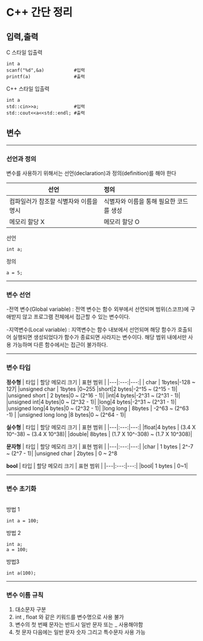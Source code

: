 # C++ 간단 정리 

## 입력,출력 
C 스타일 입출력 

    int a
    scanf("%d",&a)           #입력
    printf(a)                #출력

C++ 스타일 입출력

    int a  
    std::cin>>a;             #입력
    std::cout<<a<<std::endl; #출력

## 변수 
--------
### 선언과 정의


변수를 사용하기 위해서는 선언(declaration)과 정의(definition)를 해야 한다

|선언 | 정의 |
|---|:---|
|컴파일러가 참조할 식별자와 이름을 명시  |식별자와 이름을 통해 필요한 코드를 생성 |
|메모리 할당 X | 메모리 할당 O|

선언

    int a;
정의

    a = 5;

--------

 ### 변수 선언
-전역 변수(Global variable) : 전역 변수는 함수 외부에서 선언되며 범위(스코프)에 구애받지 않고 프로그램 전체에서 접근할 수 있는 변수이다.

-지역변수(Local variable) : 지역변수는 함수 내보에서 선언되며 해당 함수가 호출되어 실행되면 생성되었다가 함수가 종료되면 사라지는 변수이다. 해당 범위 내에서만 사용 가능하며 다른 함수에서는 접근이 불가하다.

-------
### 변수 타입 
**정수형**
| 타입 | 할당 메모리 크기 | 표현 범위 |
|---|:---:|---:|
| char | 1bytes|-128 ~ 127|
|unsigned char | 1bytes |0~255
|short|2 bytes|-2^15 ~ (2^15 - 1)|
|unsigned short | 2 bytes|0 ~ (2^16 - 1)|
|int|4 bytes|-2^31 ~ (2^31 - 1)|
|unsigned int|4 bytes|0 ~ (2^32 - 1)|
|long|4 bytes|-2^31 ~ (2^31 - 1)|
|unsigned long|4 bytes|0 ~ (2^32 - 1)|
|long long | 8bytes | -2^63 ~ (2^63 -1) |
|unsigned long long |8 bytes|0 ~ (2^64 - 1)|

**실수형**
| 타입 | 할당 메모리 크기 | 표현 범위 |
|---|:---:|---:|
|float|4 bytes | (3.4 X 10^-38) ~ (3.4 X 10^38)|
|double| 8bytes | 	(1.7 X 10^-308) ~ (1.7 X 10^308)|

**문자형**
| 타입 | 할당 메모리 크기 | 표현 범위 |
|---|:---:|---:|
|char | 1 bytes |  2^-7 ~ (2^7 - 1)|
|unsigned char | 2bytes | 0 ~ 2^8

**bool**
| 타입 | 할당 메모리 크기 | 표현 범위 |
|---|:---:|---:|
|bool| 1 bytes | 0~1|

--------

### 변수 초기화
<br>방법 1  

    int a = 100;

방법 2 

    int a;
    a = 100;

방법3 

    int a(100);
--------
### 변수 이름 규칙 
1.   대소문자 구분
2.   int , float 와 같은 키워드를 변수명으로 사용 불가
3.   변수의 첫 번째 문자는 반드시 일반 문자 또는 _ 사용해야함 
4.   첫 문자 다음에는 일반 문자 숫자 그리고 특수문자 사용 가능 
